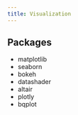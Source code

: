 ```yaml
---
title: Visualization
---
```


## Packages
* matplotlib
* seaborn
* bokeh
* datashader
* altair
* plotly
* bqplot
